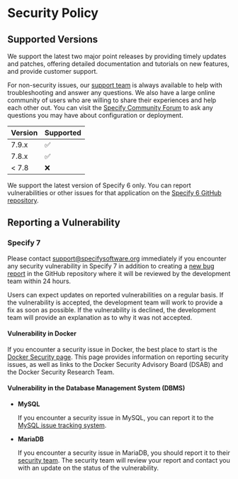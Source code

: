 # Security Policy

## Supported Versions

We support the latest two major point releases by providing timely updates and
patches, offering detailed documentation and tutorials on new features, and
provide customer support.

For non-security issues, our [support team](mailto:support@specifysoftware.org)
is always available to help with troubleshooting and answer any questions. We
also have a large online community of users who are willing to share their
experiences and help each other out. You can visit
the [Specify Community Forum](https://discourse.specifysoftware.org/) to ask any
questions you may have about configuration or deployment.

| Version | Supported          |
| ------- | ------------------ |
| 7.9.x   | :white_check_mark: |
| 7.8.x   | :white_check_mark: |
| < 7.8   | :x: |

We support the latest version of Specify 6 only. You can report vulnerabilities
or other issues for that application on
the [Specify 6 GitHub repository](https://github.com/specify/specify6/issues/).

## Reporting a Vulnerability

### Specify 7

Please contact [support@specifysoftware.org](mailto:support@specifysoftware.org)
immediately if you encounter any security vulnerability in Specify 7 in addition
to creating
a [new bug report](https://github.com/specify/specify7/issues/new?assignees=&labels=type%3Abug%2C+pri%3Aunknown&template=bug_report.md&title=)
in the GitHub repository where it will be reviewed by the development team
within 24 hours.

Users can expect updates on reported vulnerabilities on a regular basis. If the
vulnerability is accepted, the development team will work to provide a fix as
soon as possible. If the vulnerability is declined, the development team will
provide an explanation as to why it was not accepted.

#### Vulnerability in Docker

If you encounter a security issue in Docker, the best place to start is
the [Docker Security page](https://www.docker.com/security). This page provides
information on reporting security issues, as well as links to the Docker
Security Advisory Board (DSAB) and the Docker Security Research Team.

#### Vulnerability in the Database Management System (DBMS)

- **MySQL**

  If you encounter a security issue in MySQL, you can report it to
  the [MySQL issue tracking system](http://bugs.mysql.com).

- **MariaDB**

  If you encounter a security issue in MariaDB, you should report it to
  their [security team](security@mariadb.org). The security team will review
  your report and contact you with an update on the status of the vulnerability.
